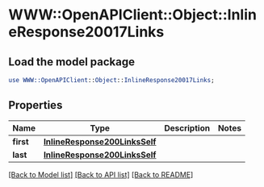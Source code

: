 # WWW::OpenAPIClient::Object::InlineResponse20017Links

## Load the model package
```perl
use WWW::OpenAPIClient::Object::InlineResponse20017Links;
```

## Properties
Name | Type | Description | Notes
------------ | ------------- | ------------- | -------------
**first** | [**InlineResponse200LinksSelf**](InlineResponse200LinksSelf.md) |  | 
**last** | [**InlineResponse200LinksSelf**](InlineResponse200LinksSelf.md) |  | 

[[Back to Model list]](../README.md#documentation-for-models) [[Back to API list]](../README.md#documentation-for-api-endpoints) [[Back to README]](../README.md)


